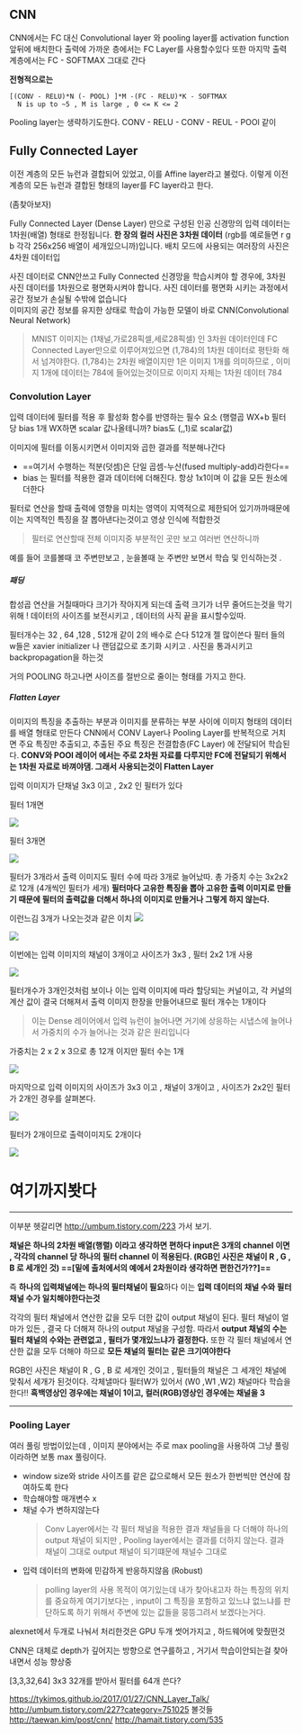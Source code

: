 ## CNN

CNN에서는 FC 대신 Convolutional layer 와 pooling layer를 activation function 앞뒤에 배치한다
출력에 가까운 층에서는 FC Layer를 사용할수있다 또한 마지막 출력 계층에서는 FC - SOFTMAX 그대로 간다

**전형적으로는**
```
[(CONV - RELU)*N (- POOL) ]*M -(FC - RELU)*K - SOFTMAX 
  N is up to ~5 , M is large , 0 <= K <= 2
```  
Pooling layer는 생략하기도한다. CONV - RELU - CONV - REUL - POOl 같이

## Fully Connected Layer
이전 계층의 모든 뉴런과 결합되어 있었고, 이를 Affine layer라고 불렀다. 이렇게 이전 계층의 모든 뉴런과 결합된 형태의 layer를 FC layer라고 한다.

(좀찾아보자)


Fully Connected Layer (Dense Layer) 만으로 구성된 인공 신경망의 입력 데이터는 1차원(배열) 형태로 한정됩니다. **한 장의 컬러 사진은 3차원 데이터** (rgb를 예로들면 r g b 각각 256x256 배열이 세개있으니까)입니다. 배치 모드에 사용되는 여러장의 사진은 4차원 데이터입

사진 데이터로 CNN안쓰고 Fully Connected 신경망을 학습시켜야 할 경우에, 3차원 사진 데이터를 1차원으로 평면화시켜야 합니다. 사진 데이터를 평면화 시키는 과정에서 공간 정보가 손실될 수밖에 없습니다  
이미지의 공간 정보를 유지한 상태로 학습이 가능한 모델이 바로 CNN(Convolutional Neural Network)

> MNIST 이미지는 (1채널,가로28픽셀,세로28픽셀) 인 3차원 데이터인데 FC Connected Layer만으로 이루어져있으면 (1,784)의 1차원 데이터로 평탄화 해서 넘겨야한다.
(1,784)는 2차원 배열이지만 1은 이미지 1개를 의미하므로 , 이미지 1개에 데이터는 784에 들어있는것이므로 이미지 자체는 1차원 데이터 784


### Convolution Layer
입력 데이터에 필터를 적용 후 활성화 함수를 반영하는 필수 요소
(행렬곱 WX+b  필터당 bias 1개   WX하면 scalar 값나올테니까?   bias도 (,,1)로 scalar값)  

이미지에 필터를 이동시키면서 이미지와 곱한 결과를 적분해나간다
* ==여기서 수행하는 적분(덧셈)은 단일 곱셈-누산(fused multiply-add)라한다==
* bias 는 필터를 적용한 결과 데이터에 더해진다. 항상 1x1이며 이 값을 모든 원소에 더한다

필터로 연산을 할때 출력에 영향을 미치는 영역이 지역적으로 제한되어 있기까까때문에 이는 지역적인 특징을 잘 뽑아낸다는것이고 영상 인식에 적합한것

> 필터로 연산할때 전체 이미지중 부분적인 곳만 보고 여러번 연산하니까

예를 들어 코를볼때 코 주변만보고 , 눈을볼때 눈 주변만 보면서 학습 및 인식하는것
.

##### 패딩  
합성곱 연산을 거칠때마다 크기가 작아지게 되는데 출력 크기가 너무 줄어드는것을 막기위해 !
데이터의 사이즈를 보전시키고 , 데이터의 사직 끝을 표시할수있따.


필터개수는 32 , 64 ,128 , 512개 같이 2의 배수로 슨다  512개 젤 많이쓴다
필터 들의 w들은 xavier initializer 나 랜덤값으로 초기화 시키고 . 사진을 통과시키고 backpropagation을 하는것

거의 POOLING 하고나면 사이즈를 절반으로 줄이는 형태를 가지고 한다.

##### Flatten Layer
이미지의 특징을 추출하는 부분과 이미지를 분류하는 부분 사이에 이미지 형태의 데이터를 배열 형태로 만든다
CNN에서 CONV Layer나 Pooling Layer를 반복적으로 거치면 주요 특징만 추출되고, 추출된 주요 특징은 전결합층(FC Layer) 에 전달되어 학습된다.
**CONV와 POOl 레이어 에서는 주로 2차원 자료를 다루지만 FC에 전달되기 위해서는 1차원 자료로 바껴야댐. 그래서 사용되는것이 Flatten Layer**


입력 이미지가 단채널 3x3 이고 , 2x2 인 필터가 있다

필터 1개면

![](https://github.com/wnsghek31/machine-learning-/blob/master/2x2.png)

필터 3개면

![](https://github.com/wnsghek31/machine-learning-/blob/master/2x23.PNG)


필터가 3개라서 출력 이미지도 필터 수에 따라 3개로 늘어났따.
총 가중치 수는 3x2x2 로 12개 (4개씩인 필터가 세개)
**필터마다 고유한 특징을 뽑아 고유한 출력 이미지로 만들기 때문에 필터의 출력값을 더해서 하나의 이미지로 만들거나 그렇게 하지 않는다.** 

이런느김 3개가 나오는것과 같은 이치
![](https://github.com/wnsghek31/machine-learning-/blob/master/필터3개.PNG)


![](https://github.com/wnsghek31/machine-learning-/blob/master/표현1.PNG)


이번에는 입력 이미지의 채널이 3개이고 사이즈가 3x3 , 필터 2x2 1개 사용

![](https://github.com/wnsghek31/machine-learning-/blob/master/채널31.PNG)


필터개수가 3개인것처럼 보이나 이는 입력 이미지에 따라 할당되는 커널이고, 각 커널의 계산 값이 결국 더해져서 출력 이미지 한장을 만들어내므로 필터 개수는 1개이다
> 이는 Dense 레이어에서 입력 뉴런이 늘어나면 거기에 상응하는 시냅스에 늘어나서 가중치의 수가 늘어나는 것과 같은 원리입니다

가중치는 2 x 2 x 3으로 총 12개 이지만 필터 수는 1개

![](https://github.com/wnsghek31/machine-learning-/blob/master/채널32.PNG)

마지막으로 입력 이미지의 사이즈가 3x3 이고 , 채널이 3개이고 , 사이즈가 2x2인 필터가 2개인 경우를 살펴본다.

![](https://github.com/wnsghek31/machine-learning-/blob/master/막1.PNG)

필터가 2개이므로 출력이미지도 2개이다

![](https://github.com/wnsghek31/machine-learning-/blob/master/.PNG)


# 여기까지봣다

***
이부분 헷갈리면 http://umbum.tistory.com/223 가서 보기.

**채널은 하나의 2차원 배열(행렬) 이라고 생각하면 편하다
input은 3개의 channel 이면 , 각각의 channel 당 하나의 필터 channel 이 적용된다. (RGB인 사진은 채널이 R , G , B 로 세개인 것) ==[밑에 출처에서의 예에서 2차원이라 생각하면 편한건가??]==**

즉 **하나의 입력채널에는 하나의 필터채널이 필요**하다
이는 **입력 데이터의 채널 수와 필터 채널 수가 일치해야한다는것**

각각의 필터 채널에서 연산한 값을 모두 더한 값이 output 채널이 된다. 필터 채널이 얼마가 있든 , 결국 다 더해져 하나의 output 채널을 구성함. 따라서 **output 채널의 수는 필터 채널의 수와는 관련없고 , 필터가 몇개있느냐가 결정한다.** 또한 각 필터 채널에서 연산한 값을 모두 더해야 하므로 **모든 채널의 필터는 같은 크기여야한다**

RGB인 사진은 채널이 R , G , B 로 세개인 것이고 , 필터들의 채널은 그 세개인 채널에 맞춰서 세개가 된것이다.  각체낼마다 필터W가 있어서 (W0 ,W1 ,W2) 채널마다 학습을한다!!
**흑백영상인 경우에는 채널이 1이고, 컬러(RGB)영상인 경우에는 채널을 3**

***

### Pooling Layer
여러 풀링 방법이있는데 , 이미지 분야에서는 주로 max pooling을 사용하여 그냥 풀링이라하면 보통 max 풀링이다.

* window size와 stride 사이즈를 같은 값으로해서 모든 원소가 한번씩만 연산에 참여하도록 한다
* 학습해야할 매개변수 x
* 채널 수가 변하지않는다
	> Conv Layer에서는 각 필터 채널을 적용한 결과 채널들을 다 더해야 하나의 output 채널이 되지만 , Pooling layer에서는 결과를 더하지 않는다. 결과 채널이 그대로 output 채널이 되기떄문에 채널수 그대로
* 입력 데이터의 변화에 민감하게 반응하지않음 (Robust)
	> polling layer의 사용 목적이 여기있는데 내가 찾아내고자 하는 특징의 위치를 중요하게 여기기보다는 , input이 그 특징을 포함하고 있느냐 없느냐를 판단하도록 하기 위해서 주변에 있는 값들을 뭉뜽그려서 보겠다는거다.




alexnet에서 두개로 나눠서 처리한것은 GPU 두개 썻어가지고 , 하드웨어에 맞췄떤것

CNN은 대체로 depth가 깊어지는 방향으로 연구를하고 , 거기서 학습이안되는걸 찾아내면서 성능 향상중

[3,3,32,64]
3x3 32개를 받아서 필터를 64개 쓴다?



https://tykimos.github.io/2017/01/27/CNN_Layer_Talk/
http://umbum.tistory.com/227?category=751025
볼것들
http://taewan.kim/post/cnn/
http://hamait.tistory.com/535
